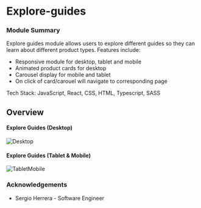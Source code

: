 # Explore-guides

### Module Summary

Explore guides module allows users to explore different guides so they can learn about different product types. Features include:
  - Responsive module for desktop, tablet and mobile
  - Animated product cards for desktop
  - Carousel display for mobile and tablet
  - On click of card/carouel will navigate to corresponding page

Tech Stack: JavaScript, React, CSS, HTML, Typescript, SASS

## Overview
#### Explore Guides (Desktop)
![Desktop](https://media.giphy.com/media/apEJdj16zhoWC4thE5/giphy.gif)

#### Explore Guides (Tablet & Mobile)
![TabletMobile](https://media.giphy.com/media/LZWjH406OPp3cCvNXN/giphy.gif)

### Acknowledgements <a name="acknowledgements"></a>

- Sergio Herrera - Software Engineer
